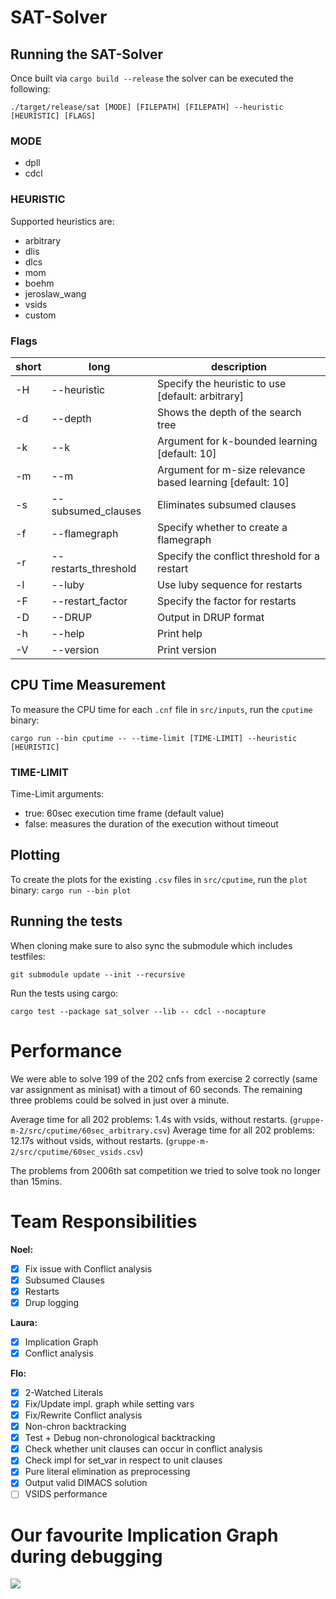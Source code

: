 # SAT-Solver

## Running the SAT-Solver

Once built via `cargo build --release` the solver can be executed the following:

`./target/release/sat [MODE] [FILEPATH] [FILEPATH] --heuristic [HEURISTIC] [FLAGS]`

### MODE

- dpll
- cdcl

### HEURISTIC

Supported heuristics are:

- arbitrary
- dlis
- dlcs
- mom
- boehm
- jeroslaw_wang
- vsids
- custom

### Flags

| short | long               | description                                  |
| ----- | ------------------ | -------------------------------------------- |
| -H|--heuristic |Specify the heuristic to use [default: arbitrary]|
| -d|--depth|Shows the depth of the search tree|
| -k|--k |Argument for k-bounded learning [default: 10]|
| -m|--m |Argument for m-size relevance based learning [default: 10]|
| -s|--subsumed_clauses|Eliminates subsumed clauses|
| -f|--flamegraph|Specify whether to create a flamegraph|
| -r|--restarts_threshold |Specify the conflict threshold for a restart|
| -l|--luby|Use luby sequence for restarts|
| -F|--restart_factor |Specify the factor for restarts|
| -D|--DRUP|Output in DRUP format|
| -h|--help|Print help|
| -V|--version|Print version|

## CPU Time Measurement

To measure the CPU time for each `.cnf` file in `src/inputs`, run the `cputime` binary:

`cargo run --bin cputime -- --time-limit [TIME-LIMIT] --heuristic [HEURISTIC]`

### TIME-LIMIT

Time-Limit arguments:

- true: 60sec execution time frame (default value)
- false: measures the duration of the execution without timeout

## Plotting

To create the plots for the existing `.csv` files in `src/cputime`, run the `plot` binary:
`cargo run --bin plot`

## Running the tests

When cloning make sure to also sync the submodule which includes testfiles:

`git submodule update --init --recursive`

Run the tests using cargo:

`cargo test --package sat_solver --lib -- cdcl --nocapture`

# Performance

We were able to solve 199 of the 202 cnfs from exercise 2 correctly (same var assignment as minisat) with a timout of 60 seconds.
The remaining three problems could be solved in just over a minute.

Average time for all 202 problems: 1.4s with vsids, without restarts. (`gruppe-m-2/src/cputime/60sec_arbitrary.csv`)
Average time for all 202 problems: 12.17s without vsids, without restarts. (`gruppe-m-2/src/cputime/60sec_vsids.csv`)

The problems from 2006th sat competition we tried to solve took no longer than 15mins.

# Team Responsibilities

**Noel:**

- [x] Fix issue with Conflict analysis
- [x] Subsumed Clauses
- [x] Restarts
- [x] Drup logging

**Laura:**

- [x] Implication Graph
- [x] Conflict analysis

**Flo:**

- [x] 2-Watched Literals
- [x] Fix/Update impl. graph while setting vars
- [x] Fix/Rewrite Conflict analysis
- [x] Non-chron backtracking
- [x] Test + Debug non-chronological backtracking
- [x] Check whether unit clauses can occur in conflict analysis
- [x] Check impl for set_var in respect to unit clauses
- [x] Pure literal elimination as preprocessing
- [x] Output valid DIMACS solution
- [ ] VSIDS performance

# Our favourite Implication Graph during debugging

![](graphviz.svg)
